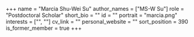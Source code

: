 +++
name = "Marcia Shu-Wei Su"
author_names = ["MS-W Su"]
role = "Postdoctoral Scholar"
short_bio = ""
id = ""
portrait = "marcia.png"
interests = ["", ""]
cv_link = ""
personal_website = ""
sort_position = 390
is_former_member = true
+++

